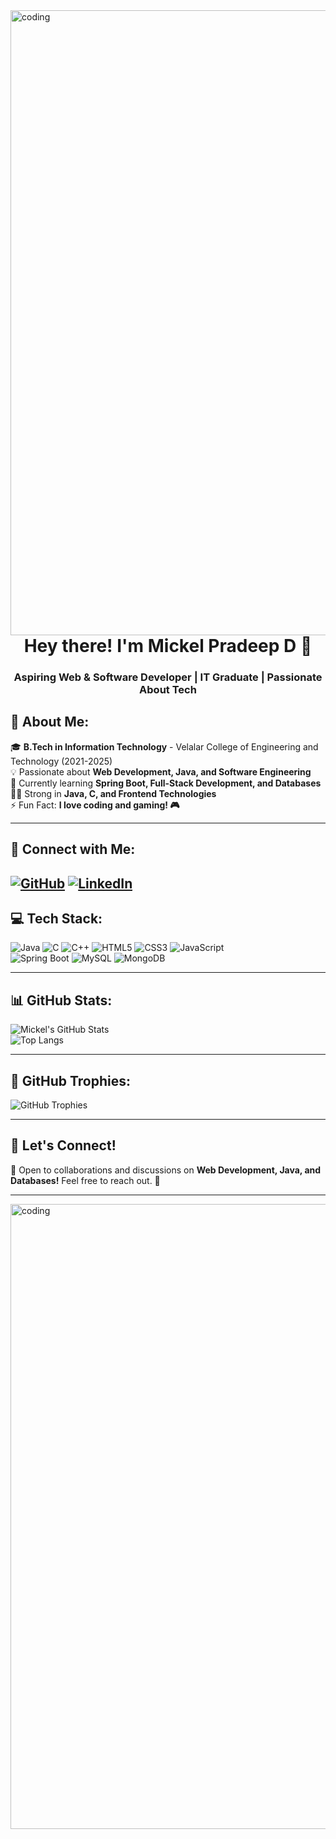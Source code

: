 <img align="right" alt="coding" width="1000" src="https://media0.giphy.com/media/v1.Y2lkPTc5MGI3NjExMzZyNTlsYXV5cmdvOTkyZ3hqd2wydXFvcW9zdWMxeTNxdzdoenZ2ciZlcD12MV9pbnRlcm5hbF9naWZfYnlfaWQmY3Q9Zw/SWoSkN6DxTszqIKEqv/giphy.gif">




<h1 align="center">Hey there! I'm Mickel Pradeep D 👋</h1>
<h3 align="center">Aspiring Web & Software Developer | IT Graduate | Passionate About Tech</h3>

## 🚀 About Me:
🎓 **B.Tech in Information Technology** - Velalar College of Engineering and Technology (2021-2025)  
💡 Passionate about **Web Development, Java, and Software Engineering**  
🌱 Currently learning **Spring Boot, Full-Stack Development, and Databases**  
👨‍💻 Strong in **Java, C, and Frontend Technologies**  
⚡ Fun Fact: **I love coding and gaming! 🎮**  

---

## 🔗 Connect with Me:
[![GitHub](https://img.shields.io/badge/GitHub-181717?style=for-the-badge&logo=github&logoColor=white)](https://github.com/mickelpradeep)    [![LinkedIn](https://img.shields.io/badge/LinkedIn-0A66C2?style=for-the-badge&logo=linkedin&logoColor=white)](https://www.linkedin.com/in/mickel-pradeep-d)  
---

## 💻 Tech Stack:
![Java](https://img.shields.io/badge/Java-%23ED8B00.svg?style=for-the-badge&logo=openjdk&logoColor=white)
![C](https://img.shields.io/badge/C-%2300599C.svg?style=for-the-badge&logo=c&logoColor=white)
![C++](https://img.shields.io/badge/C++-%2300599C.svg?style=for-the-badge&logo=c%2B%2B&logoColor=white)
![HTML5](https://img.shields.io/badge/HTML5-E34F26?style=for-the-badge&logo=html5&logoColor=white)
![CSS3](https://img.shields.io/badge/CSS3-1572B6?style=for-the-badge&logo=css3&logoColor=white)
![JavaScript](https://img.shields.io/badge/JavaScript-F7DF1E?style=for-the-badge&logo=javascript&logoColor=black)  
![Spring Boot](https://img.shields.io/badge/Spring_Boot-6DB33F?style=for-the-badge&logo=spring-boot&logoColor=white)
![MySQL](https://img.shields.io/badge/MySQL-4479A1?style=for-the-badge&logo=mysql&logoColor=white)
![MongoDB](https://img.shields.io/badge/MongoDB-4EA94B?style=for-the-badge&logo=mongodb&logoColor=white)

---

## 📊 GitHub Stats:
![Mickel's GitHub Stats](https://github-readme-stats.vercel.app/api?username=mickelpradeep&theme=radical&hide_border=true&include_all_commits=false&count_private=false)  
![Top Langs](https://github-readme-stats.vercel.app/api/top-langs/?username=mickelpradeep&layout=compact&theme=radical&hide_border=true)  

---

## 🏅 GitHub Trophies:
![GitHub Trophies](https://github-profile-trophy.vercel.app/?username=mickelpradeep&theme=radical&no-frame=false&no-bg=true&margin-w=4)  

---

## 🚀 Let's Connect!
💬 Open to collaborations and discussions on **Web Development, Java, and Databases!** Feel free to reach out. 🚀  

---

<img align="right" alt="coding" width="1000" src="https://media2.giphy.com/media/v1.Y2lkPTc5MGI3NjExajZwZDdka3h2MXFlcmxmNDhoZmRubnhnbnc5bGRrYWQ0NTN2cjhjMCZlcD12MV9pbnRlcm5hbF9naWZfYnlfaWQmY3Q9Zw/RbDKaczqWovIugyJmW/giphy.gif">
